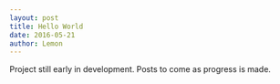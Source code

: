 ```yaml
---
layout: post
title: Hello World
date: 2016-05-21
author: Lemon
---
```


Project still early in development. Posts to come as progress is made.